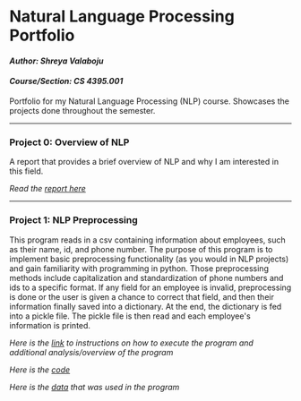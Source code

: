 # Natural Language Processing Portfolio

#### *Author: Shreya Valaboju*
#### *Course/Section: CS 4395.001*


Portfolio for my Natural Language Processing (NLP) course. Showcases the projects done throughout the semester.

--------------------------------------------------------------------------------
### Project 0: Overview of NLP
A report that provides a brief overview of NLP and why I am interested in this field. 


*Read the [report here](Overview_of_NLP.pdf)*

--------------------------------------------------------------------------------
### Project 1: NLP Preprocessing
This program reads in a csv containing information about employees, such as their name, id, and phone number.
The purpose of this program is to implement basic preprocessing functionality (as you would in NLP projects) and gain familiarity with programming in python. Those preprocessing methods include capitalization and standardization of phone numbers and ids to a specific format. If any field for an employee is invalid, preprocessing is done or the user is given a chance to correct that field, and then their information finally saved into a dictionary. At the end, the dictionary is fed into a pickle file. The pickle file is then read and each employee's information is printed.

*Here is the [link](Portfolio1/overview_portfolio1.txt) to instructions on how to execute the program and additional analysis/overview of the program*

*Here is the [code](Portfolio1/main.py)*

*Here is the [data](Portfolio1/data/data.csv) that was used in the program*